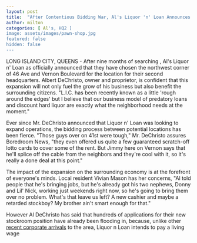 ```yaml
---
layout: post
title:  "After Contentious Bidding War, Al's Liquor 'n' Loan Announces HQ2 Across the Street"
author: milton
categories: [ Al's, HQ2 ]
image: assets/images/pawn-shop.jpg
featured: false
hidden: false
---
```


LONG ISLAND CITY, QUEENS - After nine months of searching , Al's Liquor n' Loan as officially announced that they have chosen the northwest corner of 46 Ave and Vernon Boulevard for the location for their second headquarters. Albert DeChristo, owner and proprietor, is confident that this expansion will not only fuel the grow of his business but also benefit the surrounding citizens. "L.I.C. has been recently known as a little 'rough around the edges' but I believe that our business model of predatory loans and discount hard liquor are exactly what the neighborhood needs at the moment."

Ever since Mr. DeChristo announced that Liquor n' Loan was looking to expand operations, the bidding process between potential locations has been fierce. "Those guys over on 41st were tough," Mr. DeChristo assures Boredroom News, "they even offered us quite a few guaranteed scratch-off lotto cards to cover some of the rent. But Jimmy here on Vernon says that he'll splice off the cable from the neighbors and they're cool with it, so it's really a done deal at this point."

The impact of the expansion on the surrounding economy is at the forefront of everyone's minds. Local resident Vivian Mason has her concerns, "Al told people that he's bringing jobs, but he's already got his two nephews, Donny and Lil' Nick, working just weekends right now, so he's going to bring them over no problem. What's that leave us left? A new cashier and maybe a retarded stockboy? My brother ain't smart enough for that."

However Al DeChristo has said that hundreds of applications for their new stockroom position have already been flooding in, because, unlike other [recent corporate arrivals](https://www.wsj.com/articles/amazon-hq2-announcement-lic-crystal-city-nashville-1542121089) to the area, Liquor n Loan intends to pay a living wage